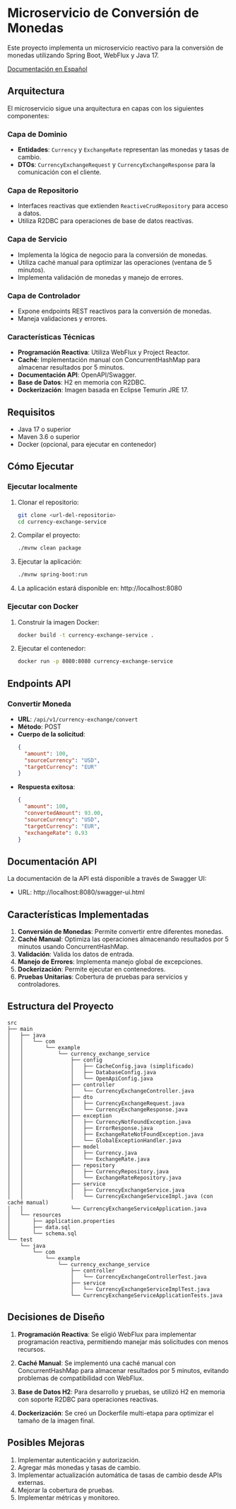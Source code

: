 # Microservicio de Conversión de Monedas

Este proyecto implementa un microservicio reactivo para la conversión de monedas utilizando Spring Boot, WebFlux y Java 17.

[Documentación en Español](docs/README_ES.md)

## Arquitectura

El microservicio sigue una arquitectura en capas con los siguientes componentes:

### Capa de Dominio
- **Entidades**: `Currency` y `ExchangeRate` representan las monedas y tasas de cambio.
- **DTOs**: `CurrencyExchangeRequest` y `CurrencyExchangeResponse` para la comunicación con el cliente.

### Capa de Repositorio
- Interfaces reactivas que extienden `ReactiveCrudRepository` para acceso a datos.
- Utiliza R2DBC para operaciones de base de datos reactivas.

### Capa de Servicio
- Implementa la lógica de negocio para la conversión de monedas.
- Utiliza caché manual para optimizar las operaciones (ventana de 5 minutos).
- Implementa validación de monedas y manejo de errores.

### Capa de Controlador
- Expone endpoints REST reactivos para la conversión de monedas.
- Maneja validaciones y errores.

### Características Técnicas
- **Programación Reactiva**: Utiliza WebFlux y Project Reactor.
- **Caché**: Implementación manual con ConcurrentHashMap para almacenar resultados por 5 minutos.
- **Documentación API**: OpenAPI/Swagger.
- **Base de Datos**: H2 en memoria con R2DBC.
- **Dockerización**: Imagen basada en Eclipse Temurin JRE 17.

## Requisitos

- Java 17 o superior
- Maven 3.6 o superior
- Docker (opcional, para ejecutar en contenedor)

## Cómo Ejecutar

### Ejecutar localmente

1. Clonar el repositorio:
   ```bash
   git clone <url-del-repositorio>
   cd currency-exchange-service
   ```

2. Compilar el proyecto:
   ```bash
   ./mvnw clean package
   ```

3. Ejecutar la aplicación:
   ```bash
   ./mvnw spring-boot:run
   ```

4. La aplicación estará disponible en: http://localhost:8080

### Ejecutar con Docker

1. Construir la imagen Docker:
   ```bash
   docker build -t currency-exchange-service .
   ```

2. Ejecutar el contenedor:
   ```bash
   docker run -p 8080:8080 currency-exchange-service
   ```

## Endpoints API

### Convertir Moneda
- **URL**: `/api/v1/currency-exchange/convert`
- **Método**: POST
- **Cuerpo de la solicitud**:
  ```json
  {
    "amount": 100,
    "sourceCurrency": "USD",
    "targetCurrency": "EUR"
  }
  ```
- **Respuesta exitosa**:
  ```json
  {
    "amount": 100,
    "convertedAmount": 93.00,
    "sourceCurrency": "USD",
    "targetCurrency": "EUR",
    "exchangeRate": 0.93
  }
  ```

## Documentación API

La documentación de la API está disponible a través de Swagger UI:
- URL: http://localhost:8080/swagger-ui.html

## Características Implementadas

1. **Conversión de Monedas**: Permite convertir entre diferentes monedas.
2. **Caché Manual**: Optimiza las operaciones almacenando resultados por 5 minutos usando ConcurrentHashMap.
3. **Validación**: Valida los datos de entrada.
4. **Manejo de Errores**: Implementa manejo global de excepciones.
5. **Dockerización**: Permite ejecutar en contenedores.
6. **Pruebas Unitarias**: Cobertura de pruebas para servicios y controladores.

## Estructura del Proyecto

```
src
├── main
│   ├── java
│   │   └── com
│   │       └── example
│   │           └── currency_exchange_service
│   │               ├── config
│   │               │   ├── CacheConfig.java (simplificado)
│   │               │   ├── DatabaseConfig.java
│   │               │   └── OpenApiConfig.java
│   │               ├── controller
│   │               │   └── CurrencyExchangeController.java
│   │               ├── dto
│   │               │   ├── CurrencyExchangeRequest.java
│   │               │   └── CurrencyExchangeResponse.java
│   │               ├── exception
│   │               │   ├── CurrencyNotFoundException.java
│   │               │   ├── ErrorResponse.java
│   │               │   ├── ExchangeRateNotFoundException.java
│   │               │   └── GlobalExceptionHandler.java
│   │               ├── model
│   │               │   ├── Currency.java
│   │               │   └── ExchangeRate.java
│   │               ├── repository
│   │               │   ├── CurrencyRepository.java
│   │               │   └── ExchangeRateRepository.java
│   │               ├── service
│   │               │   ├── CurrencyExchangeService.java
│   │               │   └── CurrencyExchangeServiceImpl.java (con caché manual)
│   │               └── CurrencyExchangeServiceApplication.java
│   └── resources
│       ├── application.properties
│       ├── data.sql
│       └── schema.sql
└── test
    └── java
        └── com
            └── example
                └── currency_exchange_service
                    ├── controller
                    │   └── CurrencyExchangeControllerTest.java
                    ├── service
                    │   └── CurrencyExchangeServiceImplTest.java
                    └── CurrencyExchangeServiceApplicationTests.java
```

## Decisiones de Diseño

1. **Programación Reactiva**: Se eligió WebFlux para implementar programación reactiva, permitiendo manejar más solicitudes con menos recursos.

2. **Caché Manual**: Se implementó una caché manual con ConcurrentHashMap para almacenar resultados por 5 minutos, evitando problemas de compatibilidad con WebFlux.

3. **Base de Datos H2**: Para desarrollo y pruebas, se utilizó H2 en memoria con soporte R2DBC para operaciones reactivas.

4. **Dockerización**: Se creó un Dockerfile multi-etapa para optimizar el tamaño de la imagen final.

## Posibles Mejoras

1. Implementar autenticación y autorización.
2. Agregar más monedas y tasas de cambio.
3. Implementar actualización automática de tasas de cambio desde APIs externas.
4. Mejorar la cobertura de pruebas.
5. Implementar métricas y monitoreo.
